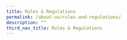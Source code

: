 ```yaml
---
title: Rules & Regulations
permalink: /about-us/rules-and-regulations/
description: ""
third_nav_title: Rules & Regulations
---
```

